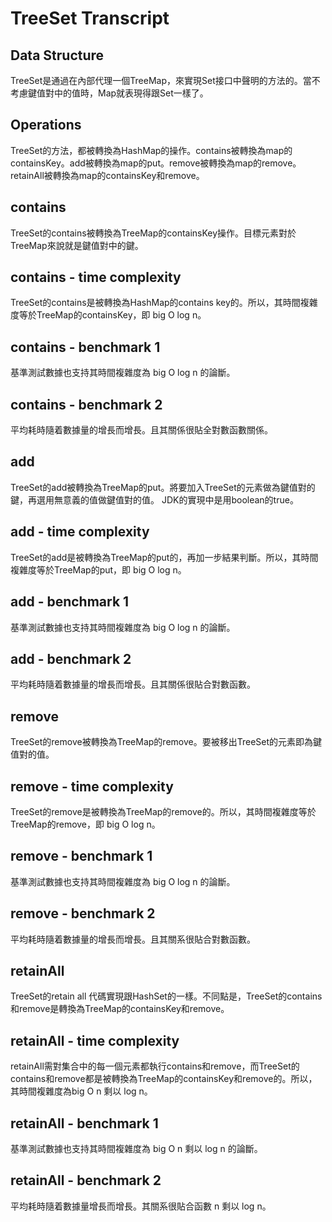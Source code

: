 # TreeSet Transcript

## Data Structure

TreeSet是通過在內部代理一個TreeMap，來實現Set接口中聲明的方法的。當不考慮鍵值對中的值時，Map就表現得跟Set一樣了。

## Operations

TreeSet的方法，都被轉換為HashMap的操作。contains被轉換為map的containsKey。add被轉換為map的put。remove被轉換為map的remove。retainAll被轉換為map的containsKey和remove。

## contains

TreeSet的contains被轉換為TreeMap的containsKey操作。目標元素對於TreeMap來說就是鍵值對中的鍵。

## contains - time complexity

TreeSet的contains是被轉換為HashMap的contains key的。所以，其時間複雜度等於TreeMap的containsKey，即 big O log n。

## contains - benchmark 1

基準測試數據也支持其時間複雜度為 big O log n 的論斷。

## contains - benchmark 2

平均耗時隨着數據量的增長而增長。且其關係很貼全對數函數關係。

## add

TreeSet的add被轉換為TreeMap的put。將要加入TreeSet的元素做為鍵值對的鍵，再選用無意義的值做鍵值對的值。 JDK的實現中是用boolean的true。

## add - time complexity

TreeSet的add是被轉換為TreeMap的put的，再加一步結果判斷。所以，其時間複雜度等於TreeMap的put，即 big O log n。

## add - benchmark 1

基準測試數據也支持其時間複雜度為 big O log n 的論斷。

## add - benchmark 2

平均耗時隨着數據量的增長而增長。且其關係很貼合對數函數。

## remove

TreeSet的remove被轉換為TreeMap的remove。要被移出TreeSet的元素即為鍵值對的值。

## remove - time complexity

TreeSet的remove是被轉換為TreeMap的remove的。所以，其時間複雜度等於TreeMap的remove，即 big O log n。

## remove - benchmark 1

基準測試數據也支持其時間複雜度為 big O log n 的論斷。

## remove - benchmark 2

平均耗時隨着數據量的增長而增長。且其關系很貼合對數函數。

## retainAll

TreeSet的retain all 代碼實現跟HashSet的一樣。不同點是，TreeSet的contains和remove是轉換為TreeMap的containsKey和remove。

## retainAll - time complexity

retainAll需對集合中的每一個元素都執行contains和remove，而TreeSet的contains和remove都是被轉換為TreeMap的containsKey和remove的。所以，其時間複雜度為big O n 剩以 log n。

## retainAll - benchmark 1

基準測試數據也支持其時間複雜度為 big O n 剩以 log n 的論斷。

## retainAll - benchmark 2

平均耗時隨着數據量增長而增長。其關系很貼合函數 n 剩以 log n。